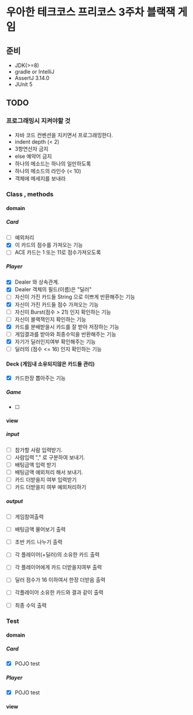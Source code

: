 # 우아한 테크코스 프리코스 3주차 블랙잭 게임

## 준비

- JDK(>=8)
- gradle or IntelliJ
- AssertJ 3.14.0
- JUnit 5

## TODO

### 프로그래밍시 지켜야할 것

- 자바 코드 컨벤션을 지키면서 프로그래밍한다.
- indent depth (< 2)
- 3항연산자 금지
- else 예악어 금지
- 하나의 메소드는 하나의 일만하도록
- 하나의 메소드의 라인수 (< 10)
- 객체에 메세지를 보내라

### Class , methods

#### domain

##### Card

- [ ] 예외처리
- [x] 이 카드의 점수를 가져오는 기능
- [ ] ACE 카드는 1 또는 11로 점수가져오도록

##### Player

- [x] Dealer 와 상속관계.
- [x] Dealer 객체의 필드(이름)은 "딜러"
- [ ] 자신이 가진 카드들 String 으로 이쁘게 반환해주는 기능
- [x] 자신이 가진 카드들 점수 가져오는 기능
- [ ] 자신이 Burst(점수 > 21) 인지 확인하는 기능
- [ ] 자신이 블랙잭인지 확인하는 기능
- [x] 카드를 분배받을시 카드를 잘 받아 저장하는 기능
- [ ] 게임결과를 받아와 최종수익을 반환해주는 기능
- [x] 자기가 딜러인지여부 확인해주는 기능
- [ ] 딜러의 (점수 <= 16) 인지 확인하는 기능

#### Deck (게임내 소유되지않은 카드들 관리)

- [x] 카드한장 뽑아주는 기능

##### Game

- [ ] 

#### view

##### input

- [ ] 참가할 사람 입력받기.
- [ ] 사람입력 "," 로 구분하여 보내기.
- [ ] 배팅금액 입력 받기
- [ ] 배팅금액 예외처리 해서 보내기.
- [ ] 카드 더받을지 여부 입력받기
- [ ] 카드 더받을지 여부 예외처리하기

##### output

- [ ] 게임참여출력
- [ ] 배팅금액 물어보기 출력
- [ ] 초반 카드 나누기 출력
- [ ] 각 플레이어(+딜러)의 소유한 카드 출력
- [ ] 각 플레이어에게 카드 더받을지여부 출력
- [ ] 딜러 점수가 16 이하여서 한장 더받음 출력
- [ ] 각플레이어 소유한 카드와 결과 같이 출력
- [ ] 최종 수익 출력


### Test

#### domain

##### Card

- [x] POJO test

##### Player

- [x] POJO test

#### view